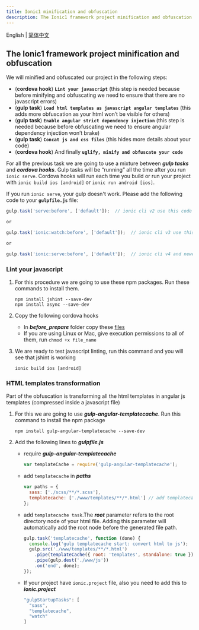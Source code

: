 ```yaml
---
title: Ionic1 minification and obfuscation
description: The Ionic1 framework project minification and obfuscation.
---
```


English | [简体中文](./README.zh-CN.md)

## The Ionic1 framework project minification and obfuscation

We will minified and obfuscated our project in the following steps:

* (**cordova hook**) **`Lint your javascript`** (this step is needed because before minifying and obfuscating we need to ensure that there are no javascript errors)
* (**gulp task**) **`Load html templates as javascript angular templates`** (this adds more obfuscation as your html won’t be visible for others)
* (**gulp task**) **`Enable angular strict dependency injection`** (this step is needed because before obfuscating we need to ensure angular dependency injection won’t brake)
* (**gulp task**) **`Concat js and css files`** (this hides more details about your code)
* (**cordova hook**) And finally **`uglify, minify and obfuscate your code`**

For all the previous task we are going to use a mixture between **_gulp tasks_** and **_cordova hooks_**. Gulp tasks will be “running” all the time after you run `ionic serve`. Cordova hooks will run each time you build or run your project with `ionic build ios [android]` or `ionic run android [ios]`.

If you  run `ionic serve`, your gulp doesn't work. Please add the following code to your **`gulpfile.js`** file:

   ```js
   gulp.task('serve:before', ['default']);  // ionic cli v2 use this code

   or

   gulp.task('ionic:watch:before', ['default']);  // ionic cli v3 use this code

   or

   gulp.task('ionic:serve:before', ['default']);  // ionic cli v4 and newer ionic cli use this code
   ```

### Lint your javascript

1. For this procedure we are going to use these npm packages. Run these commands to install them.

   ```shell
   npm install jshint --save-dev
   npm install async --save-dev
   ```

2. Copy the following cordova hooks

   * In **_before_prepare_** folder copy these [files](https://gist.github.com/hexoh/ef8f28d17124290bdba62b29ff6b9951)
   * If you are using Linux or Mac, give execution permissions to all of them, run `chmod +x file_name`

3. We are ready to test javascript linting, run this command and you will see that jshint is working

   ```shell
   ionic build ios [android]
   ```

### HTML templates transformation

Part of the obfuscation is transforming all the html templates in angular js templates (compressed inside a javascript file)

1. For this we are going to use **_gulp-angular-templatecache_**. Run this command to install the npm package

   ```shell
   npm install gulp-angular-templatecache --save-dev
   ```

2. Add the following lines to **_gulpfile.js_**

   * require **_gulp-angular-templatecache_**

      ```js
      var templateCache = require('gulp-angular-templatecache');
      ```

   * add `templatecache` in **_paths_**

      ```js
      var paths = {
        sass: ['./scss/**/*.scss'],
        templatecache: ['./www/templates/**/*.html'] // add templatecache
      };
      ```

   * add `templatecache task`.The **_root_** parameter refers to the root directory node of your html file. Adding this parameter will automatically add the root node before the generated file path.

      ```js
      gulp.task('templatecache', function (done) {
        console.log('gulp templatecache start: convert html to js');
        gulp.src('./www/templates/**/*.html')
          .pipe(templateCache({ root: 'templates', standalone: true })) // add root parameter
          .pipe(gulp.dest('./www/js'))
          .on('end', done);
      });
      ```

   * If your project have `ionic.project` file, also you need to add this to **_ionic.project_**

      ```js
      "gulpStartupTasks": [
        "sass",
        "templatecache",
        "watch"
      ]
      ```
